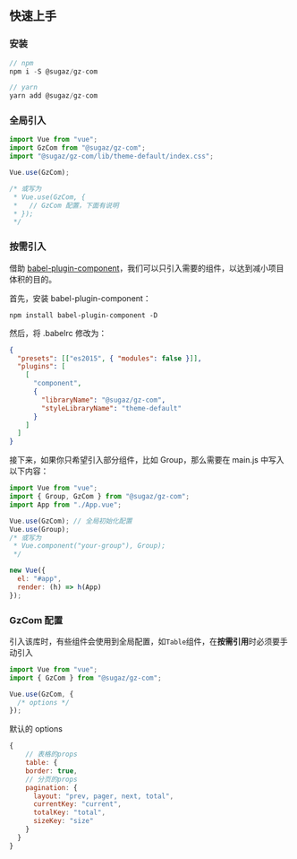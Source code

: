 ## 快速上手

### 安装

```js
// npm
npm i -S @sugaz/gz-com

// yarn
yarn add @sugaz/gz-com
```

### 全局引入

```js
import Vue from "vue";
import GzCom from "@sugaz/gz-com";
import "@sugaz/gz-com/lib/theme-default/index.css";

Vue.use(GzCom);

/* 或写为
 * Vue.use(GzCom, {
 *   // GzCom 配置，下面有说明
 * });
 */
```

### 按需引入

借助 [babel-plugin-component](https://github.com/QingWei-Li/babel-plugin-component)，我们可以只引入需要的组件，以达到减小项目体积的目的。

首先，安装 babel-plugin-component：

```
npm install babel-plugin-component -D
```

然后，将 .babelrc 修改为：

```json
{
  "presets": [["es2015", { "modules": false }]],
  "plugins": [
    [
      "component",
      {
        "libraryName": "@sugaz/gz-com",
        "styleLibraryName": "theme-default"
      }
    ]
  ]
}
```

接下来，如果你只希望引入部分组件，比如 Group，那么需要在 main.js 中写入以下内容：

```js
import Vue from "vue";
import { Group, GzCom } from "@sugaz/gz-com";
import App from "./App.vue";

Vue.use(GzCom); // 全局初始化配置
Vue.use(Group);
/* 或写为
 * Vue.component("your-group"), Group);
 */

new Vue({
  el: "#app",
  render: (h) => h(App)
});
```

### GzCom 配置

引入该库时，有些组件会使用到全局配置，如`Table`组件，在<strong>按需引用</strong>时必须要手动引入

```js
import Vue from "vue";
import { GzCom } from "@sugaz/gz-com";

Vue.use(GzCom, {
  /* options */
});
```

默认的 options

```js
{
    // 表格的props
    table: {
    border: true,
    // 分页的props
    pagination: {
      layout: "prev, pager, next, total",
      currentKey: "current",
      totalKey: "total",
      sizeKey: "size"
    }
  }
}
```
